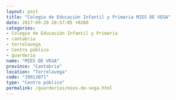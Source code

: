 ```yaml
---
layout: post
title: "Colegio de Educación Infantil y Primaria MIES DE VEGA"
date: 2017-09-20 20:57:05 +0200
categories:
- Colegio de Educación Infantil y Primaria
- cantabria
- torrelavega
- Centro público
- guarderia
name: "MIES DE VEGA"
province: "Cantabria"
location: "Torrelavega"
code: "39013071"
type: "Centro público"
permalink: /guarderias/mies-de-vega.html
---
```

